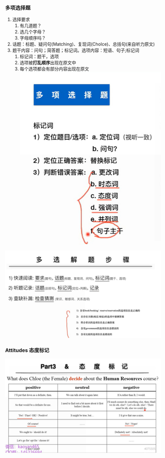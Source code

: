 ### 多项选择题
1. 选择要求
	1. 有几道题？
	2. 选几个字母？
	3. 字母顺序吗？
2. 话题：标题、疑问句(Matching)、复现词(Cholce)、总括句(来自听力原文)
3. 题干内容：问句；简答题；标记词。选项内容：短语、句子;标记词
	1. 标记词：题干，选项
	2. 选项被**打乱顺序**出现在原文中
	3. 每个选项都会有部分内容出现在原文
![image.png](https://raw.githubusercontent.com/formoree/PicGO-Picture/master/202304011354749.png)

![image.png](https://raw.githubusercontent.com/formoree/PicGO-Picture/master/202304011356156.png)
### Attitudes 态度标记
![image.png](https://raw.githubusercontent.com/formoree/PicGO-Picture/master/202304011400055.png)
